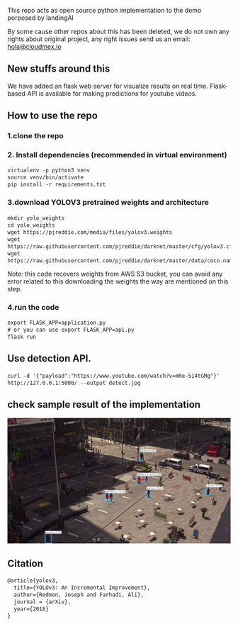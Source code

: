 This repo acts as open source python implementation to the demo porposed by landingAI

By some cause other repos about this has been deleted, we do not own any rights about original project, any right issues send us an email: hola@cloudmex.io

## New stuffs around this
We have added an flask web server for visualize results on real time.
Flask-based API is available for making predictions for youtube videos.

## How to use the repo

### 1.clone the repo

### 2. Install dependencies (recommended in virtual environment)

```
virtualenv -p python3 venv
source venv/bin/activate
pip install -r requirements.txt
```

###  3.download YOLOV3 pretrained weights and architecture

```
mkdir yolo_weights
cd yolo_weights
wget https://pjreddie.com/media/files/yolov3.weights
wget https://raw.githubusercontent.com/pjreddie/darknet/master/cfg/yolov3.cfg
wget https://raw.githubusercontent.com/pjreddie/darknet/master/data/coco.names
```
Note: this code recovers weights from AWS S3 bucket, you can avoid any error related to this downloading the weights the way are mentioned on this step.
### 4.run the code

```
export FLASK_APP=application.py
# or you can use export FLASK_APP=api.py
flask run
```

## Use detection API.
```
curl -d '{"payload":"https://www.youtube.com/watch?v=mRe-514tGMg"}' http://127.0.0.1:5000/ --output detect.jpg
```

## check sample result of the implementation

![my results](detect.jpg)

## Citation

```
@article{yolov3,
  title={YOLOv3: An Incremental Improvement},
  author={Redmon, Joseph and Farhadi, Ali},
  journal = {arXiv},
  year={2018}
}
```
